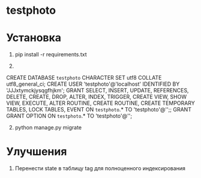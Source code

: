 testphoto
=========

# Установка
1. pip install -r requirements.txt

2.
CREATE DATABASE `testphoto` CHARACTER SET utf8 COLLATE utf8_general_ci;
CREATE USER 'testphoto'@'localhost' IDENTIFIED BY 'JJJxtymckjysqgfhjkm';
GRANT SELECT, INSERT, UPDATE, REFERENCES, DELETE, CREATE, DROP, ALTER, INDEX, TRIGGER, CREATE VIEW, SHOW VIEW, EXECUTE, ALTER ROUTINE, CREATE ROUTINE, CREATE TEMPORARY TABLES, LOCK TABLES, EVENT ON `testphoto`.* TO 'testphoto'@'';;
GRANT GRANT OPTION ON `testphoto`.* TO 'testphoto'@'';

2. python manage.py migrate

# Улучшения
1. Перенести state в таблицу tag для полноценного индексирования